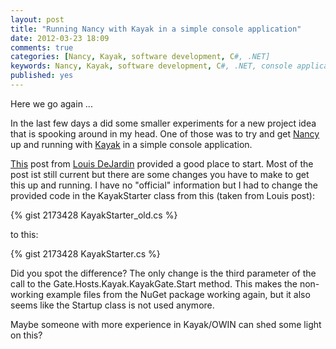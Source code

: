 ```yaml
---
layout: post
title: "Running Nancy with Kayak in a simple console application"
date: 2012-03-23 18:09
comments: true
categories: [Nancy, Kayak, software development, C#, .NET]
keywords: Nancy, Kayak, software development, C#, .NET, console application, self host, OWIN
published: yes
---
```


Here we go again ...

In the last few days a did some smaller experiments for a new project idea that is spooking around in my head. One of those was to try and get [Nancy](http://nancyfx.org/) up and running with [Kayak](http://kayakhttp.com/) in a simple console application.

[This](http://whereslou.com/2012/01/16/gate-0-2-1-implementation-of-owin-online-at-nuget) post from [Louis DeJardin](http://twitter.com/loudej) provided a good place to start. Most of the post ist still current but there are some changes you have to make to get this up and running. I have no "official" information but I had to change the provided code in the KayakStarter class from this (taken from Louis post):

{% gist 2173428 KayakStarter_old.cs %} 

to this:

{% gist 2173428 KayakStarter.cs %} 

Did you spot the difference? The only change is the third parameter of the call to the Gate.Hosts.Kayak.KayakGate.Start method. This makes the non-working example files from the NuGet package working again, but it also seems like the Startup class is not used anymore. 

Maybe someone with more experience in Kayak/OWIN can shed some light on this?
